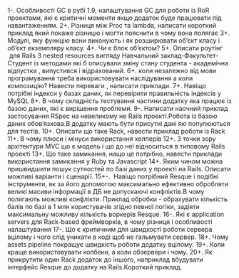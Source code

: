 1-. Особливості GC в рубі 1.9, налаштування GC для роботи із RoR проектами, які є критичні моменти якщо додаток буде працювати під навантаженням.
2+. Різниця між Proc та lambda, написати короткий приклад який покаже різницю і могти пояснити в чому вона полягає
3+. Модулі, яку функцію вони виконують і як розширювати об’єкт класу і об’єкт екземпляру класу.
4+. Чи є блок об’єктом?
5+. Описати роутінг  для Rails 3 nested resources вигляду Навчальний заклад-Факультет-Студент із методами які б описували зміну стану студента - академічна відпустка , випустився і відрахований.
6+. коли незалежно від мови програмування треба використовувати наслідування а коли композицію? Навести переваги , написати приклади.
7+. Навіщо потрібні індекси у базах даних, як перевірити правильність індексів у MySQL
8+. В чому складність тестування частини додатку яка працює із базою даних, які є вирішення проблеми.
9-. Написати наочний приклад застосування RSpec на невеликому не Rails проекті.Робота із базою даних обов’язкова.В додатку мають бути присутні дані які популюються для тестів.
10+. Описати що таке Rack, навести приклад роботи із Rack
11+. В чому плюси і мінуси використання хелперів
12+. З точки зору архітектури MVC що є модель і що до неї відноситься в типовому Rails проекті
13+. Що таке замикання, нащо це потрібно, навести приклади використання замикання у Ruby та Javascript
14+. Яким чином можна пришвидшити пошук сутностей по базі даних у проекті на Rails. Описати можливі варіанти і сценарії.
15+-.  Навіщо потрібний Resque і подібні інструменти, як за його допомогою максимально ефективно обробляти великі масиви інформації в ДБ не допускаючі конфліктів.В чому полягають можливі конфлікти. Приклад обробки - обрахувати кількість балів по базі в 1 млн користувачів згідно певної логіки, задіяти максимальну можливу кількість воркерів Resque.
16-. Які є application servers для Rack-based фреймворків, в чому різниця і особливості налаштування
17-. Що є критичним для швидкості роботи сервера вцілому і чого слід уникати в коді щоб не гальмувати сервер.
18+. Чому assets pipeline покращує швидкість роботи додатку вцілому.
19+. Коли краще використовувати колбеки, а коли обзервери і чому.
20+. Як прикрутити один Rack додаток до іншого, наприклад вбудувати інтерфейс Resque до додатку на Rails.Короткий приклад.

